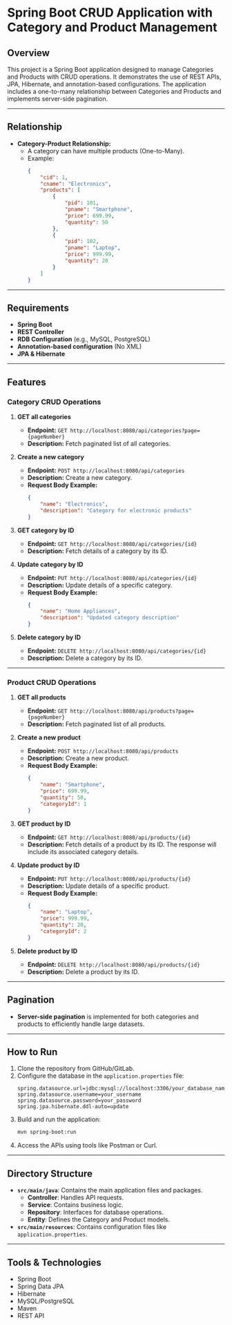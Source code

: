 # Spring Boot CRUD Application with Category and Product Management

## Overview
This project is a Spring Boot application designed to manage Categories and Products with CRUD operations. It demonstrates the use of REST APIs, JPA, Hibernate, and annotation-based configurations. The application includes a one-to-many relationship between Categories and Products and implements server-side pagination.

---

## Relationship
- **Category-Product Relationship:**
  - A category can have multiple products (One-to-Many).
  - Example:
    ```json
    {
        "cid": 1,
        "cname": "Electronics",
        "products": [
            {
                "pid": 101,
                "pname": "Smartphone",
                "price": 699.99,
                "quantity": 50
            },
            {
                "pid": 102,
                "pname": "Laptop",
                "price": 999.99,
                "quantity": 20
            }
        ]
    }
    ```

---

## Requirements
- **Spring Boot**
- **REST Controller**
- **RDB Configuration** (e.g., MySQL, PostgreSQL)
- **Annotation-based configuration** (No XML)
- **JPA & Hibernate**

---

## Features
### Category CRUD Operations
1. **GET all categories**
   - **Endpoint:** `GET http://localhost:8080/api/categories?page={pageNumber}`
   - **Description:** Fetch paginated list of all categories.

2. **Create a new category**
   - **Endpoint:** `POST http://localhost:8080/api/categories`
   - **Description:** Create a new category.
   - **Request Body Example:**
     ```json
     {
         "name": "Electronics",
         "description": "Category for electronic products"
     }
     ```

3. **GET category by ID**
   - **Endpoint:** `GET http://localhost:8080/api/categories/{id}`
   - **Description:** Fetch details of a category by its ID.

4. **Update category by ID**
   - **Endpoint:** `PUT http://localhost:8080/api/categories/{id}`
   - **Description:** Update details of a specific category.
   - **Request Body Example:**
     ```json
     {
         "name": "Home Appliances",
         "description": "Updated category description"
     }
     ```

5. **Delete category by ID**
   - **Endpoint:** `DELETE http://localhost:8080/api/categories/{id}`
   - **Description:** Delete a category by its ID.

---

### Product CRUD Operations
1. **GET all products**
   - **Endpoint:** `GET http://localhost:8080/api/products?page={pageNumber}`
   - **Description:** Fetch paginated list of all products.

2. **Create a new product**
   - **Endpoint:** `POST http://localhost:8080/api/products`
   - **Description:** Create a new product.
   - **Request Body Example:**
     ```json
     {
         "name": "Smartphone",
         "price": 699.99,
         "quantity": 50,
         "categoryId": 1
     }
     ```

3. **GET product by ID**
   - **Endpoint:** `GET http://localhost:8080/api/products/{id}`
   - **Description:** Fetch details of a product by its ID. The response will include its associated category details.

4. **Update product by ID**
   - **Endpoint:** `PUT http://localhost:8080/api/products/{id}`
   - **Description:** Update details of a specific product.
   - **Request Body Example:**
     ```json
     {
         "name": "Laptop",
         "price": 999.99,
         "quantity": 20,
         "categoryId": 2
     }
     ```

5. **Delete product by ID**
   - **Endpoint:** `DELETE http://localhost:8080/api/products/{id}`
   - **Description:** Delete a product by its ID.

---

## Pagination
- **Server-side pagination** is implemented for both categories and products to efficiently handle large datasets.

---

## How to Run
1. Clone the repository from GitHub/GitLab.
2. Configure the database in the `application.properties` file:
   ```properties
   spring.datasource.url=jdbc:mysql://localhost:3306/your_database_name
   spring.datasource.username=your_username
   spring.datasource.password=your_password
   spring.jpa.hibernate.ddl-auto=update
   ```
3. Build and run the application:
   ```bash
   mvn spring-boot:run
   ```
4. Access the APIs using tools like Postman or Curl.

---

## Directory Structure
- **`src/main/java`**: Contains the main application files and packages.
  - **Controller**: Handles API requests.
  - **Service**: Contains business logic.
  - **Repository**: Interfaces for database operations.
  - **Entity**: Defines the Category and Product models.
- **`src/main/resources`**: Contains configuration files like `application.properties`.

---

## Tools & Technologies
- Spring Boot
- Spring Data JPA
- Hibernate
- MySQL/PostgreSQL
- Maven
- REST API
